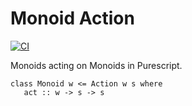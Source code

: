 # Monoid Action

[![CI](https://github.com/jmatsushita/purescript-monoid-action/actions/workflows/ci.yml/badge.svg)](https://github.com/jmatsushita/purescript-monoid-action/actions/workflows/ci.yml)

Monoids acting on Monoids in Purescript.

```
class Monoid w <= Action w s where
   act :: w -> s -> s
```
